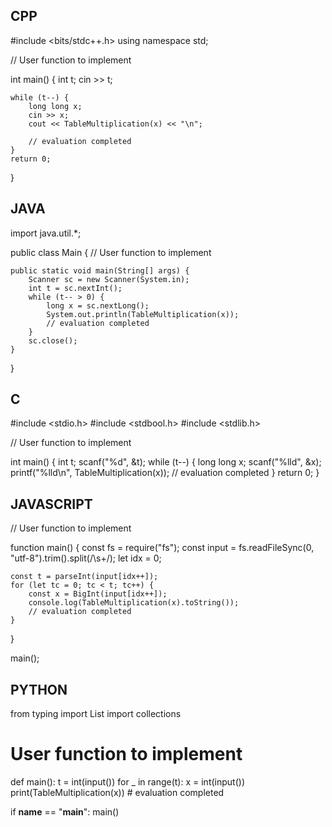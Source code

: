 ## CPP

#include <bits/stdc++.h>
using namespace std;

// User function to implement


int main() {
    int t;
    cin >> t;

    while (t--) {
        long long x;
        cin >> x;
        cout << TableMultiplication(x) << "\n";
        
        // evaluation completed
    }
    return 0;
}

## JAVA

import java.util.*;

public class Main {
    // User function to implement
    

    public static void main(String[] args) {
        Scanner sc = new Scanner(System.in);
        int t = sc.nextInt();
        while (t-- > 0) {
            long x = sc.nextLong();
            System.out.println(TableMultiplication(x));
            // evaluation completed
        }
        sc.close();
    }
}

## C

#include <stdio.h>
#include <stdbool.h>
#include <stdlib.h>

// User function to implement


int main() {
    int t;
    scanf("%d", &t);
    while (t--) {
        long long x;
        scanf("%lld", &x);
        printf("%lld\n", TableMultiplication(x));
        // evaluation completed
    }
    return 0;
}

## JAVASCRIPT

// User function to implement


function main() {
    const fs = require("fs");
    const input = fs.readFileSync(0, "utf-8").trim().split(/\s+/);
    let idx = 0;

    const t = parseInt(input[idx++]);
    for (let tc = 0; tc < t; tc++) {
        const x = BigInt(input[idx++]);
        console.log(TableMultiplication(x).toString());
        // evaluation completed
    }
}

main();

## PYTHON

from typing import List
import collections

# User function to implement


def main():
    t = int(input())
    for _ in range(t):
        x = int(input())
        print(TableMultiplication(x))
        # evaluation completed

if __name__ == "__main__":
    main()